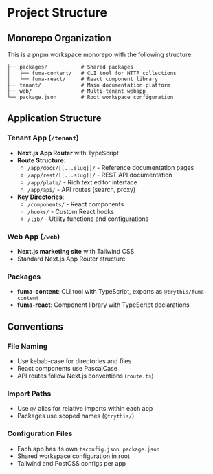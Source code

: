 # Project Structure

## Monorepo Organization
This is a pnpm workspace monorepo with the following structure:

```
├── packages/           # Shared packages
│   ├── fuma-content/   # CLI tool for HTTP collections
│   └── fuma-react/     # React component library
├── tenant/             # Main documentation platform
├── web/                # Multi-tenant webapp
└── package.json        # Root workspace configuration
```

## Application Structure

### Tenant App (`/tenant`)
- **Next.js App Router** with TypeScript
- **Route Structure**:
  - `/app/docs/[[...slug]]/` - Reference documentation pages
  - `/app/rest/[[...slug]]/` - REST API documentation
  - `/app/plate/` - Rich text editor interface
  - `/app/api/` - API routes (search, proxy)
- **Key Directories**:
  - `/components/` - React components
  - `/hooks/` - Custom React hooks
  - `/lib/` - Utility functions and configurations

### Web App (`/web`)
- **Next.js marketing site** with Tailwind CSS
- Standard Next.js App Router structure

### Packages
- **fuma-content**: CLI tool with TypeScript, exports as `@trythis/fuma-content`
- **fuma-react**: Component library with TypeScript declarations

## Conventions

### File Naming
- Use kebab-case for directories and files
- React components use PascalCase
- API routes follow Next.js conventions (`route.ts`)

### Import Paths
- Use `@/` alias for relative imports within each app
- Packages use scoped names (`@trythis/`)

### Configuration Files
- Each app has its own `tsconfig.json`, `package.json`
- Shared workspace configuration in root
- Tailwind and PostCSS configs per app